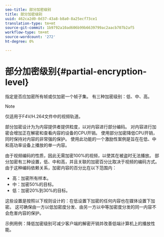 ```yaml
---
seo-title: 部分加密级别
title: 部分加密级别
uuid: 462ca2d0-0d37-43a8-b8a0-8a25ecf73ce1
translation-type: tm+mt
source-git-commit: 1b9792a10ad606b99b6639799ac2aacb707b2af5
workflow-type: tm+mt
source-wordcount: '272'
ht-degree: 0%

---
```



# 部分加密级别{#partial-encryption-level}

指定是否应加密所有帧或仅加密一个帧子集。 有三种加密级别：低、中、高。

>[!NOTE]
>
>仅适用于F4V/H.264文件中的视频轨道。

部分加密设计为为内容提供者提供粒度，以对内容进行部分编码。 对内容进行加密会增加正在解密和查看内容的设备的CPU开销。 使用部分加密降低CPU开销，同时保持对内容的非常强的保护。 使用此功能的一个激励性案例是旨在在低、中和高功率设备上播放的单一内容。

由于视频编码的性质，因此无需加密100%的视频，以使其在被盗时无法播放。 部分加密有三种设置，低、中和高，并且关联的加密百分比取决于视频的编码方式。 由于这种编码依赖关系，加密内容的百分比在以下范围内：

* 高：加密所有样本。
* 中：加密50%的目标。
* 低：加密20%到30%的目标。

这些设置是按照以下规则设计的：在低设置下加密的任何内容也在媒体设置下加密。 这可确保由一方以低加密度分发、由另一方以中等加密度分发的同一内容不会危害内容的保护。

示例用例：降低加密级别可减少客户端的解密开销并改善低端计算机上的播放性能。
